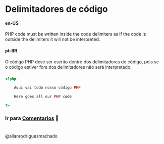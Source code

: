 # Delimitadores de código                

#### en-US
PHP code must be written inside the code delimiters as if the code is outside the delimiters it will not be interpreted.


#### pt-BR
O código PHP deve ser escrito dentro dos delimitadores de código, pois se o código estiver fora dos delimitadores não será interpretado.

###

```php
<?php

    Aqui vai todo nosso código PHP

    Here goes all our PHP code

?>
```

### Ir para [Comentarios](Comentarios.md) 🚀


#
@allanrodriguesmachado